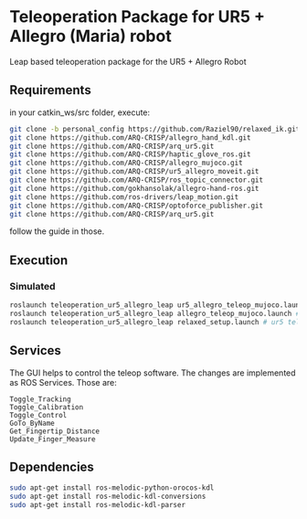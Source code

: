 # Teleoperation Package for UR5 + Allegro (Maria) robot
Leap based teleoperation package for the UR5 + Allegro Robot



## Requirements 

in your catkin_ws/src folder, execute:
```bash
git clone -b personal_config https://github.com/Raziel90/relaxed_ik.git
git clone https://github.com/ARQ-CRISP/allegro_hand_kdl.git
git clone https://github.com/ARQ-CRISP/arq_ur5.git
git clone https://github.com/ARQ-CRISP/haptic_glove_ros.git
git clone https://github.com/ARQ-CRISP/allegro_mujoco.git
git clone https://github.com/ARQ-CRISP/ur5_allegro_moveit.git
git clone https://github.com/ARQ-CRISP/ros_topic_connector.git
git clone https://github.com/gokhansolak/allegro-hand-ros.git
git clone https://github.com/ros-drivers/leap_motion.git
git clone https://github.com/ARQ-CRISP/optoforce_publisher.git
git clone https://github.com/ARQ-CRISP/arq_ur5.git
```


follow the guide in those.


## Execution 
### Simulated
```bash
roslaunch teleoperation_ur5_allegro_leap ur5_allegro_teleop_mujoco.launch # full system
roslaunch teleoperation_ur5_allegro_leap allegro_teleop_mujoco.launch # allegro teleop only
roslaunch teleoperation_ur5_allegro_leap relaxed_setup.launch # ur5 teleop
```

## Services

The GUI helps to control the teleop software. The changes are implemented as ROS Services. Those are:
```
Toggle_Tracking
Toggle_Calibration
Toggle_Control
GoTo_ByName
Get_Fingertip_Distance
Update_Finger_Measure
```
## Dependencies 

```bash
sudo apt-get install ros-melodic-python-orocos-kdl
sudo apt-get install ros-melodic-kdl-conversions
sudo apt-get install ros-melodic-kdl-parser      
```
